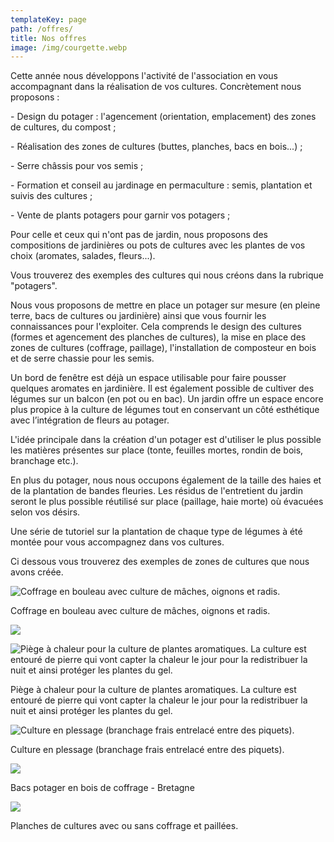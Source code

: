 ```yaml
---
templateKey: page
path: /offres/
title: Nos offres
image: /img/courgette.webp
---
```

Cette année nous développons l'activité de l'association en vous accompagnant dans la réalisation de vos cultures. Concrètement nous proposons : 

\- Design du potager : l'agencement (orientation, emplacement) des zones de cultures, du compost  ;

\- Réalisation des zones de cultures (buttes, planches, bacs en bois...) ; 

\- Serre châssis pour vos semis ;

\- Formation et conseil au jardinage en permaculture : semis, plantation et suivis des cultures ; 

\- Vente de plants potagers pour garnir vos potagers ;

Pour celle et ceux qui n'ont pas de jardin, nous proposons des compositions de jardinières ou pots de cultures avec les plantes de vos choix (aromates, salades, fleurs...). 

Vous trouverez des exemples des cultures qui nous créons dans la rubrique "potagers". 









Nous vous proposons de mettre en place un potager sur mesure (en pleine terre, bacs de cultures ou jardinière) ainsi que vous fournir les connaissances pour l'exploiter. Cela comprends le design des cultures (formes et agencement des planches de cultures), la mise en place des zones de cultures (coffrage, paillage), l'installation de composteur en bois et de serre chassie pour les semis.

Un bord de fenêtre est déjà un espace utilisable pour faire pousser quelques aromates en
jardinière. Il est également possible de cultiver des légumes sur un balcon (en pot ou en
bac).
Un jardin offre un espace encore plus propice à la culture de légumes tout en conservant un
côté esthétique avec l’intégration de fleurs au potager.

L'idée principale dans la création d'un potager est d'utiliser le plus possible les matières présentes sur place (tonte, feuilles mortes, rondin de bois, branchage etc.). 

En plus du potager, nous nous occupons également de la taille des haies et de la plantation de bandes fleuries. Les résidus de l'entretient du jardin seront le plus possible réutilisé sur place (paillage, haie morte) où évacuées selon vos désirs. 

Une série de tutoriel sur la plantation de chaque type de légumes à été montée pour vous accompagnez dans vos cultures. 

Ci dessous vous trouverez des exemples de zones de cultures que nous avons créée. 

![](/img/association-mâche-radis-oignon-laitue.jpg "Coffrage en bouleau avec culture de mâches, oignons et radis.")

Coffrage en bouleau avec culture de mâches, oignons et radis.

![](/img/culture-muret.jpg)

![](/img/img_5178.jpg "Piège à chaleur pour la culture de plantes aromatiques. La culture est entouré de pierre qui vont capter la chaleur le jour pour la redistribuer la nuit et ainsi protéger les plantes du gel. ")

Piège à chaleur pour la culture de plantes aromatiques. La culture est entouré de pierre qui vont capter la chaleur le jour pour la redistribuer la nuit et ainsi protéger les plantes du gel. 

![](/img/zone-de-culture-plessage.jpg "Culture en plessage (branchage frais entrelacé entre des piquets). ")

Culture en plessage (branchage frais entrelacé entre des piquets). 

![](/img/pota-kermen-2.jpg)

Bacs potager en bois de coffrage - Bretagne 

![](/img/zone-culture-2.jpg)

Planches de cultures avec ou sans coffrage et paillées.